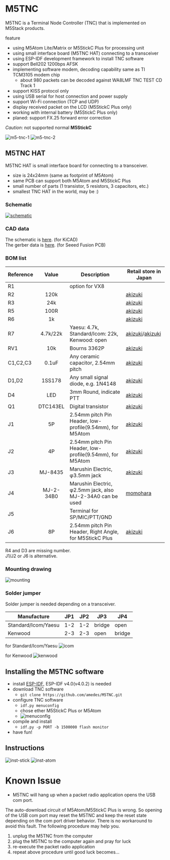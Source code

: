 # M5TNC

M5TNC is a Terminal Node Controller (TNC) that is implemented on M5Stack products.

feature

* using M5Atom Lite/Matrix or M5StickC Plus for processing unit
* using small interface board (M5TNC HAT) connecting to a transceiver
* using ESP-IDF development framework to install TNC software
* support Bell202 1200bps AFSK
* implementing software modem, decoding capability same as TI TCM3105 modem chip
  * about 980 packets can be decoded against WA8LMF TNC TEST CD Track 1
* support KISS protocol only
* using USB serial for host connection and power supply
* support Wi-Fi connection (TCP and UDP)
* display received packet on the LCD (M5StickC Plus only)
* working with internal battery (M5StickC Plus only)
* planed: support FX.25 forward error correction

*Caution*: not supported normal **M5StickC**

![m5-tnc-1](image/m5-tnc-3.jpg)
![m5-tnc-2](image/m5-tnc-2.jpg)

## M5TNC HAT

M5TNC HAT is small interface board for connecting to a transceiver.

* size is 24x24mm (same as footprint of M5Atom)
* same PCB can support both M5Atom and M5StickC Plus
* small number of parts (1 transistor, 5 resistors, 3 capacitors, etc.)
* smallest TNC HAT in the world, may be :)

### Schematic

[![schematic](image/TNC-HAT-schematic-small.png)](image/TNC-HAT-schematic.png)

### CAD data

The schematic is [here](KiCAD/m5stack-atom-tnc.sch). (for KiCAD)  
The gerber data is [here](KiCAD/seeed-fx25tnc5-m5stack-panelize.zip). (for Seeed Fusion PCB)

### BOM list  

|Reference|Value|Description|Retail store in Japan|
|---|:---:|---|---|
|R1||option for VX8||
|R2|120k||[akizuki](https://akizukidenshi.com/catalog/g/gR-16124/)|
|R3|24k||[akizuki](https://akizukidenshi.com/catalog/g/gR-16243/)|
|R5|100R||[akizuki](https://akizukidenshi.com/catalog/g/gR-16101/)|
|R6|1k||[akizuki](https://akizukidenshi.com/catalog/g/gR-16102/)|
|R7|4.7k/22k|Yaesu: 4.7k, Standard/Icom: 22k, Kenwood: open|[akizuki](https://akizukidenshi.com/catalog/g/gR-16472/)/[akizuki](https://akizukidenshi.com/catalog/g/gR-16223/)|
|RV1|10k|Bourns 3362P|[akizuki](https://akizukidenshi.com/catalog/g/gP-03277/)|
|C1,C2,C3|0.1uF|Any ceramic capacitor, 2.54mm pitch|[akizuki](https://akizukidenshi.com/catalog/g/gP-04064/)|
|D1,D2|1SS178|Any small signal diode, e.g. 1N4148|[akizuki](https://akizukidenshi.com/catalog/g/gI-07783/)|
|D4|LED|3mm Round, indicate PTT|[akizuki](https://akizukidenshi.com/catalog/g/gI-04767/)|
|Q1|DTC143EL|Digital transistor|[akizuki](https://akizukidenshi.com/catalog/g/gI-12469/)|
|J1|5P|2.54mm pitch Pin Header, low-profile(9.54mm), for M5Atom|[akizuki](https://akizukidenshi.com/catalog/g/gC-00171/)|
|J2|4P|2.54mm pitch Pin Header, low-profile(9.54mm), for M5Atom|[akizuki](https://akizukidenshi.com/catalog/g/gC-00171/)|
|J3|MJ-8435|Marushin Electric, &phi;3.5mm jack|[akizuki](https://akizukidenshi.com/catalog/g/gC-09060/)|
|J4|MJ-2-34B0|Marushin Electric, &phi;2.5mm jack, also MJ-2-34A0 can be used|[momohara](https://www.mepc.jp/store/index.php?main_page=product_info&cPath=48&products_id=37843)|
|J5||Terminal for SP/MIC/PTT/GND||
|J6|8P|2.54mm pitch Pin Header, Right Angle, for M5StickC Plus|[akizuki](https://akizukidenshi.com/catalog/g/gC-01627/)|

R4 and D3 are missing number.  
J1/J2 or J6 is alternative.

### Mounting drawing

![mounting](image/m5-mount-parts-2.png)

### Solder jumper

Solder jumper is needed depending on a transceiver.

|Manufacture|JP1|JP2|JP3|JP4|
|---|---|---|---|---|
|Standard/Icom/Yaesu|1-2|1-2|bridge|open|
|Kenwood|2-3|2-3|open|bridge|

for Standard/Icom/Yaesu
![icom](image/m5-solder-icom.png)

for Kenwood
![kenwood](image/m5-solder-kenwood.png)

## Installing the M5TNC software

* install [ESP-IDF](https://docs.espressif.com/projects/esp-idf/en/latest/esp32/), ESP-IDF v4.0(v4.0.2) is needed
* download TNC software
  * `git clone https://github.com/amedes/M5TNC.git`
* configure TNC software
  * `idf.py menuconfig`
  * chose ether M5StickC Plus or M5Atom
  * ![menuconfig](image/menuconfig.png)
* compile and install
  * `idf.py -p PORT -b 1500000 flash monitor`
* have fun!

## Instructions
![inst-stick](image/m5-tnc-inst-stick.jpg)
![inst-atom](image/m5-tnc-inst-atom.jpg)

# Known Issue

* M5TNC will hang up when a packet radio application opens the USB com port.

The auto-download circuit of M5Atom/M5StickC Plus is wrong.
So opening of the USB com port may reset the M5TNC and keep the reset state depending on the com port driver behavior.
There is no workaround to avoid this fault.  The following procedure may help you.

1. unplug the M5TNC from the computer
1. plug the M5TNC to the computer again and pray for luck
1. re-execute the packet radio application
1. repeat above procedure until good luck becomes...
